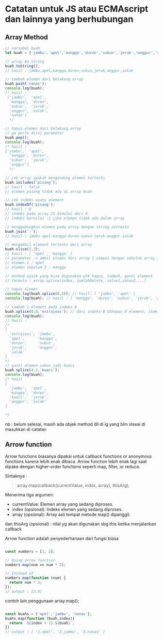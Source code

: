 # Catatan untuk JS atau ECMAscript dan lainnya yang berhubungan

## Array Method

```javascript
// variabel buah
let buah = ['jambu','apel','mangga','duren','sukun','jeruk','anggur','salak'];
```

```javascript
// array ke string
buah.toString();
// hasil : jambu,apel,mangga,duren,sukun,jeruk,anggur,salak
```

```javascript
// tambah elemen dari belakang array
buah.push('nanas');
console.log(buah); 
/* hasil : 
 ['jambu',  'apel',
  'mangga', 'duren',
  'sukun',  'jeruk',
  'anggur', 'salak',
  'nanas']
  */
```
```javascript
// hapus elemen dari belakang array
// ga perlu diisi parameter
buah.pop();
console.log(buah); 
/* hasil : 
['jambu',  'apel',
  'mangga', 'duren',
  'sukun',  'jeruk',
  'anggur']
  */
```

```javascript
// cek array apakah mengandung elemen tertentu
buah.includes('pisang'); 
// hasil : false
// elemen pisang tidak ada di array buah
```
```javascript
// cek indeks suatu element
buah.indexOf('pisang');
// hasil : 0
// indeks pada array JS dimulai dari 0
// indeks bernilai -1 jika elemen tidak ada dalam array
```

```javascript
// menggabungkan elemen pada array dengan string tertentu
buah.join('-');
// hasil : jambu-apel-mangga-duren-sukun-jeruk-anggur-salak
```

```javascript
// mengambil element tertentu dari array
buah.slice(1,3);
// hasil : [ 'apel', 'mangga' ]
// parameter -> ambil elemen dari array 1 sampai dengan sebelum array 3
// elemen 1 : apel
// elemen sebelum 3 : mangga
```
```javascript
// method ajaib yang bisa digunakan utk hapus, tambah, ganti element
// formula : array.splice(index, jumlahDelete, value1,value2,...)

// hapus elemen
console.log(buah.splice(0,2)); // hasil: [ 'jambu', 'apel' ]
console.log(buah); // hasil : [ 'mangga', 'duren', 'sukun', 'jeruk', 'anggur', 'salak' ]

// tambah 1 element pada indeks 0
buah.splice(0,0,'extrajoss'); // dari indeks-0 dihapus 0 element, item 'extrajoss'
console.log(buah);
// hasil : 
/*
[
  'extrajoss', 'jambu',
  'apel',      'mangga',
  'duren',     'sukun',
  'jeruk',     'anggur',
  'salak'
]
*/
// ganti elemen sukun jadi kwaci
buah.splice(4,1,'kwaci');
console.log(buah);
/* hasil
[
  'jambu',  'apel',
  'mangga', 'duren',
  'kwaci',  'jeruk',
  'anggur', 'salak'
]

*/

```

nb : belum selesai, masih ada objek method dll di ig yang blm slseai di masukkan di catatan

## Arrow function

Arrow functions biasanya dipakai untuk  callback functions or anonymous functions karena lebih enak dibaca.
Arrow function lebih enak lagi saat dipake dengan higher-order functions seperti map, filter, or reduce.

Sintaknya :

> array.map(callback(currentValue, index, array), thisArg);

Menerima tiga argumen:

- currentValue: Elemen array yang sedang diproses.
- index (opsional): Indeks elemen yang sedang diproses.
- array (opsional): Array asli tempat metode map() dipanggil.

dan thisArg (opsional) : nilai yg akan digunakan sbg this
ketika menjalankan callback

Arrow function adalah penyederhanaan dari fungsi biasa

```javascript

const numbers = [1, 2];

// Using arrow function
numbers.map(num => num * 2);

// Instead of
numbers.map(function (num) {
  return num * 2;
});
// output : [2,4]
```
contoh lain penggunaan array.map();

```javascript

const buahs = ['apel','jambu', 'nanas'];
buahs.map(function (buah,index){
  return `${index + 1}.${buah}`;
})
// output : [ '1.apel', '2.jambu', '3.nanas' ]
```
